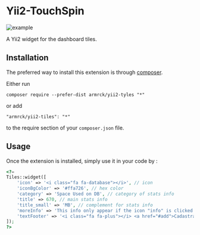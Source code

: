 Yii2-TouchSpin
==============

![example](https://w3bsistemas.com/shared/yii2-tiles/armrck-tiles-demo.gif)

A Yii2 widget for the dashboard tiles.

Installation
------------

The preferred way to install this extension is through [composer](http://getcomposer.org/download/).

Either run

```
composer require --prefer-dist armrck/yii2-tyles "*"
```

or add

```
"armrck/yii2-tiles": "*"
```

to the require section of your `composer.json` file.

Usage
-----

Once the extension is installed, simply use it in your code by :

```php
<?=  
Tiles::widget([
    'icon' => '<i class="fa fa-database"></i>', // icon
    'iconBgColor' => '#ffa726', // hex color
    'category' => 'Space Used on DB', // category of stats info
    'title' => 670, // main stats info
    'title_small' => 'MB', // complement for stats info
    'moreInfo' => 'This info only appear if the icon "info" is clicked'
    'textFooter' => '<i class="fa fa-plus"></i> <a href="#add">Cadastrar Colaborador</a>'
]);
?>
```

